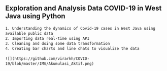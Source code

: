 ## Exploration and Analysis Data COVID-19 in West Java using Python
    1. Understanding the dynamics of Covid-19 cases in West Java using available public data
    2. Importing data real-time using API
    3. Cleaning and doing some data transformation
    4. Creating bar charts and line chats to visualize the data
    
    ![](https://github.com/virarkh/COVID-19/blob/master/IMG/Akumulasi_Aktif.png)
